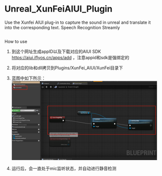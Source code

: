 # Unreal_XunFeiAIUI_Plugin
Use the Xunfei AIUI plug-in to capture the sound in unreal and translate it into the corresponding text.
Speech Recognition Streamly
## 
How to use
1. 到这个网址生成appID以及下载对应的AIUI SDK https://aiui.iflyos.cn/apps/add ，注意appid和sdk是强绑定的
2. 将对应的lib和dll拷贝到Plugins/XunFei_AIUI/XunFei目录下
3. 蓝图中如下所示：![](./doc/pic1.png)

4. 运行后，会一直处于mic监听状态，并自动进行静音检测

